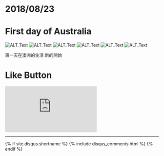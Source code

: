 # 2018/08/23
# First day of Australia

![ALT_Text](https://s9443112.github.io/github_blog/2018/2018-08-23/IMG_1413.JPG)
![ALT_Text](https://s9443112.github.io/github_blog/2018/2018-08-23/IMG_1414.JPG)
![ALT_Text](https://s9443112.github.io/github_blog/2018/2018-08-23/IMG_1415.JPG)
![ALT_Text](https://s9443112.github.io/github_blog/2018/2018-08-23/IMG_1416.JPG)
![ALT_Text](https://s9443112.github.io/github_blog/2018/2018-08-23/IMG_1417.JPG)
![ALT_Text](https://s9443112.github.io/github_blog/2018/2018-08-23/IMG_1418.JPG)

第一天在澳洲的生活
新的開始



# Like Button

<iframe class="lc-margin-top-64 lc-margin-bottom-32 lc-mobile" data-v-b66e9a5a="" frameborder="0" src="https://button.like.co/in/embed/lazy_tea_time/button?referrer=https://lazyteatime.github.io/2019/2019-03-19/2019-03-19&amp;type=wp"> </iframe>

* * *

{% if site.disqus.shortname %}
  {% include disqus_comments.html %}
{% endif %}